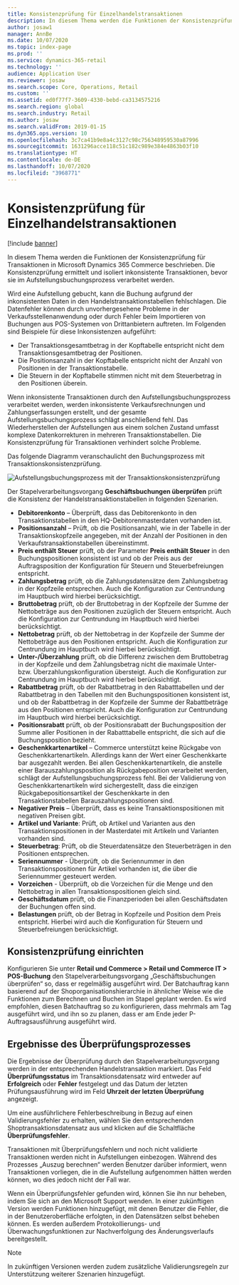 ```yaml
---
title: Konsistenzprüfung für Einzelhandelstransaktionen
description: In diesem Thema werden die Funktionen der Konsistenzprüfung für Transaktionen in Dynamics 365 Commerce beschrieben.
author: josaw1
manager: AnnBe
ms.date: 10/07/2020
ms.topic: index-page
ms.prod: ''
ms.service: dynamics-365-retail
ms.technology: ''
audience: Application User
ms.reviewer: josaw
ms.search.scope: Core, Operations, Retail
ms.custom: ''
ms.assetid: ed0f77f7-3609-4330-bebd-ca3134575216
ms.search.region: global
ms.search.industry: Retail
ms.author: josaw
ms.search.validFrom: 2019-01-15
ms.dyn365.ops.version: 10
ms.openlocfilehash: 3c7ca41b9e8a4c3127c98c756348959530a87996
ms.sourcegitcommit: 1631296acce118c51c182c989e384e4863b03f10
ms.translationtype: HT
ms.contentlocale: de-DE
ms.lasthandoff: 10/07/2020
ms.locfileid: "3968771"
---
```

# <a name="retail-transaction-consistency-checker"></a>Konsistenzprüfung für Einzelhandelstransaktionen

[!include [banner](includes/banner.md)]

In diesem Thema werden die Funktionen der Konsistenzprüfung für Transaktionen in Microsoft Dynamics 365 Commerce beschrieben. Die Konsistenzprüfung ermittelt und isoliert inkonsistente Transaktionen, bevor sie im Aufstellungsbuchungsprozess verarbeitet werden.

Wird eine Aufstellung gebucht, kann die Buchung aufgrund der inkonsistenten Daten in den Handelstransaktionstabellen fehlschlagen. Die Datenfehler können durch unvorhergesehene Probleme in der Verkaufsstellenanwendung oder durch Fehler beim Importieren von Buchungen aus POS-Systemen von Drittanbietern auftreten. Im Folgenden sind Beispiele für diese Inkonsistenzen aufgeführt: 

- Der Transaktionsgesamtbetrag in der Kopftabelle entspricht nicht dem Transaktionsgesamtbetrag der Positionen.
- Die Positionsanzahl in der Kopftabelle entspricht nicht der Anzahl von Positionen in der Transaktionstabelle.
- Die Steuern in der Kopftabelle stimmen nicht mit dem Steuerbetrag in den Positionen überein. 

Wenn inkonsistente Transaktionen durch den Aufstellungsbuchungsprozess verarbeitet werden, werden inkonsistente Verkaufsrechnungen und Zahlungserfassungen erstellt, und der gesamte Aufstellungsbuchungsprozess schlägt anschließend fehl. Das Wiederherstellen der Aufstellungen aus einem solchen Zustand umfasst komplexe Datenkorrekturen in mehreren Transaktionstabellen. Die Konsistenzprüfung für Transaktionen verhindert solche Probleme.

Das folgende Diagramm veranschaulicht den Buchungsprozess mit Transaktionskonsistenzprüfung.

![Aufstellungsbuchungsprozess mit der Transaktionskonsistenzprüfung](./media/validchecker.png "Aufstellungsbuchungsprozess mit der Konsistenzprüfung für Einzelhandelstransaktionen")

Der Stapelverarbeitungsvorgang **Geschäftsbuchungen überprüfen** prüft die Konsistenz der Handelstransaktionstabellen in folgenden Szenarien.

- **Debitorenkonto** – Überprüft, dass das Debitorenkonto in den Transaktionstabellen in den HQ-Debitorenmasterdaten vorhanden ist.
- **Positionsanzahl** – Prüft, ob die Positionsanzahl, wie in der Tabelle in der Transaktionskopfzeile angegeben, mit der Anzahl der Positionen in den Verkaufstransaktionstabellen übereinstimmt.
- **Preis enthält Steuer** prüft, ob der Parameter **Preis enthält Steuer** in den Buchungspositionen konsistent ist und ob der Preis aus der Auftragsposition der Konfiguration für Steuern und Steuerbefreiungen entspricht.
- **Zahlungsbetrag** prüft, ob die Zahlungsdatensätze dem Zahlungsbetrag in der Kopfzeile entsprechen. Auch die Konfiguration zur Centrundung im Hauptbuch wird hierbei berücksichtigt.
- **Bruttobetrag** prüft, ob der Bruttobetrag in der Kopfzeile der Summe der Nettobeträge aus den Positionen zuzüglich der Steuern entspricht. Auch die Konfiguration zur Centrundung im Hauptbuch wird hierbei berücksichtigt.
- **Nettobetrag** prüft, ob der Nettobetrag in der Kopfzeile der Summe der Nettobeträge aus den Positionen entspricht. Auch die Konfiguration zur Centrundung im Hauptbuch wird hierbei berücksichtigt.
- **Unter-/Überzahlung** prüft, ob die Differenz zwischen dem Bruttobetrag in der Kopfzeile und dem Zahlungsbetrag nicht die maximale Unter- bzw. Überzahlungskonfiguration übersteigt. Auch die Konfiguration zur Centrundung im Hauptbuch wird hierbei berücksichtigt.
- **Rabattbetrag** prüft, ob der Rabattbetrag in den Rabatttabellen und der Rabattbetrag in den Tabellen mit den Buchungspositionen konsistent ist, und ob der Rabattbetrag in der Kopfzeile der Summe der Rabattbeträge aus den Positionen entspricht. Auch die Konfiguration zur Centrundung im Hauptbuch wird hierbei berücksichtigt.
- **Positionsrabatt** prüft, ob der Positionsrabatt der Buchungsposition der Summe aller Positionen in der Rabatttabelle entspricht, die sich auf die Buchungsposition bezieht.
- **Geschenkkartenartikel** – Commerce unterstützt keine Rückgabe von Geschenkkartenartikeln. Allerdings kann der Wert einer Geschenkkarte bar ausgezahlt werden. Bei allen Geschenkkartenartikeln, die anstelle einer Barauszahlungsposition als Rückgabeposition verarbeitet werden, schlägt der Aufstellungsbuchungsprozess fehl. Bei der Validierung von Geschenkkartenartikeln wird sichergestellt, dass die einzigen Rückgabepositionsartikel der Geschenkkarte in den Transaktionstabellen Barauszahlungspositionen sind.
- **Negativer Preis** – Überprüft, dass es keine Transaktionspositionen mit negativen Preisen gibt.
- **Artikel und Variante**: Prüft, ob Artikel und Varianten aus den Transaktionspositionen in der Masterdatei mit Artikeln und Varianten vorhanden sind.
- **Steuerbetrag**: Prüft, ob die Steuerdatensätze den Steuerbeträgen in den Positionen entsprechen.
- **Seriennummer** - Überprüft, ob die Seriennummer in den Transaktionspositionen für Artikel vorhanden ist, die über die Seriennummer gesteuert werden.
- **Vorzeichen** - Überprüft, ob die Vorzeichen für die Menge und den Nettobetrag in allen Transaktionspositionen gleich sind.
- **Geschäftsdatum** prüft, ob die Finanzperioden bei allen Geschäftsdaten der Buchungen offen sind.
- **Belastungen** prüft, ob der Betrag in Kopfzeile und Position dem Preis entspricht. Hierbei wird auch die Konfiguration für Steuern und Steuerbefreiungen berücksichtigt.

## <a name="set-up-the-consistency-checker"></a>Konsistenzprüfung einrichten

Konfigurieren Sie unter **Retail und Commerce \> Retail und Commerce IT \> POS-Buchung** den Stapelverarbeitungsvorgang „Geschäftsbuchungen überprüfen“ so, dass er regelmäßig ausgeführt wird. Der Batchauftrag kann basierend auf der Shoporganisationshierarchie in ähnlicher Weise wie die Funktionen zum Berechnen und Buchen im Stapel geplant werden. Es wird empfohlen, diesen Batchauftrag so zu konfigurieren, dass mehrmals am Tag ausgeführt wird, und ihn so zu planen, dass er am Ende jeder P-Auftragsausführung ausgeführt wird.

## <a name="results-of-validation-process"></a>Ergebnisse des Überprüfungsprozesses

Die Ergebnisse der Überprüfung durch den Stapelverarbeitungsvorgang werden in der entsprechenden Handelstransaktion markiert. Das Feld **Überprüfungsstatus** im Transaktionsdatensatz wird entweder auf **Erfolgreich** oder **Fehler** festgelegt und das Datum der letzten Prüfungsausführung wird im Feld **Uhrzeit der letzten Überprüfung** angezeigt.

Um eine ausführlichere Fehlerbeschreibung in Bezug auf einen Validierungsfehler zu erhalten, wählen Sie den entsprechenden Shoptransaktionsdatensatz aus und klicken auf die Schaltfläche **Überprüfungsfehler**.

Transaktionen mit Überprüfungsfehlern und noch nicht validierte Transaktionen werden nicht in Aufstellungen einbezogen. Während des Prozesses „Auszug berechnen“ werden Benutzer darüber informiert, wenn Transaktionen vorliegen, die in die Aufstellung aufgenommen hätten werden können, wo dies jedoch nicht der Fall war.

Wenn ein Überprüfungsfehler gefunden wird, können Sie ihn nur beheben, indem Sie sich an den Microsoft Support wenden. In einer zukünftigen Version werden Funktionen hinzugefügt, mit denen Benutzer die Fehler, die in der Benutzeroberfläche erfolgten, in den Datensätzen selbst beheben können. Es werden außerdem Protokollierungs- und Überwachungsfunktionen zur Nachverfolgung des Änderungsverlaufs bereitgestellt.

> [!NOTE]
> In zukünftigen Versionen werden zudem zusätzliche Validierungsregeln zur Unterstützung weiterer Szenarien hinzugefügt.
